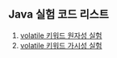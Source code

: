 ## Java 실험 코드 리스트

1. [volatile 키워드 원자성 실험](https://github.com/ggc1412/java-experiment/blob/main/src/main/java/org/example/StaticVolatile.java)
2. [volatile 키워드 가시성 실험](https://github.com/ggc1412/java-experiment/blob/main/src/main/java/org/example/volatileTest/Volatile.java)
